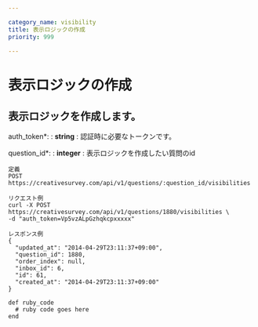 ```yaml
---

category_name: visibility
title: 表示ロジックの作成
priority: 999

---
```


# 表示ロジックの作成

## 表示ロジックを作成します。

auth_token*:
: __string__
: 認証時に必要なトークンです。

question_id*:
: __integer__
: 表示ロジックを作成したい質問のid

~~~
定義
POST https://creativesurvey.com/api/v1/questions/:question_id/visibilities

リクエスト例
curl -X POST https://creativesurvey.com/api/v1/questions/1880/visibilities \
-d "auth_token=Vp5vzALpGzhqkcpxxxxx"

レスポンス例
{
  "updated_at": "2014-04-29T23:11:37+09:00",
  "question_id": 1880,
  "order_index": null,
  "inbox_id": 6,
  "id": 61,
  "created_at": "2014-04-29T23:11:37+09:00"
}
~~~

~~~
def ruby_code
  # ruby code goes here
end
~~~

